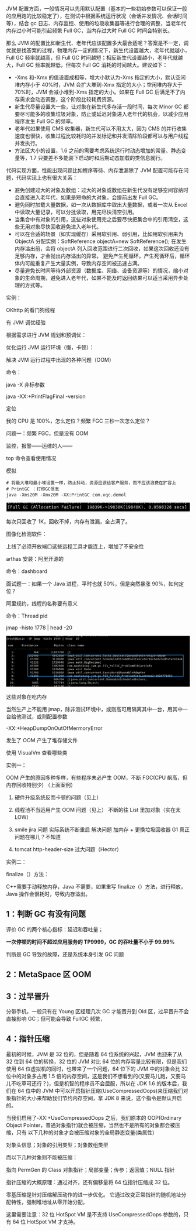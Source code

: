 JVM 配置方面，一般情况可以先用默认配置（基本的一些初始参数可以保证一般的应用跑的比较稳定了），在测试中根据系统运行状况（会话并发情况、会话时间等），结合 gc 日志、内存监控、使用的垃圾收集器等进行合理的调整，当老年代内存过小时可能引起频繁 Full GC，当内存过大时 Full GC 时间会特别长。

那么 JVM 的配置比如新生代、老年代应该配置多大最合适呢？答案是不一定，调优就是找答案的过程，物理内存一定的情况下，新生代设置越大，老年代就越小，Full GC 频率就越高，但 Full GC 时间越短；相反新生代设置越小，老年代就越大，Full GC 频率就越低，但每次 Full GC 消耗的时间越大。建议如下：

- -Xms 和-Xmx 的值设置成相等，堆大小默认为-Xms 指定的大小，默认空闲堆内存小于 40%时，JVM 会扩大堆到-Xmx 指定的大小；空闲堆内存大于 70%时，JVM 会减小堆到-Xms 指定的大小。如果在 Full GC 后满足不了内存需求会动态调整，这个阶段比较耗费资源。
- 新生代尽量设置大一些，让对象在新生代多存活一段时间，每次 Minor GC 都要尽可能多的收集垃圾对象，防止或延迟对象进入老年代的机会，以减少应用程序发生 Full GC 的频率。
- 老年代如果使用 CMS 收集器，新生代可以不用太大，因为 CMS 的并行收集速度也很快，收集过程比较耗时的并发标记和并发清除阶段都可以与用户线程并发执行。
- 方法区大小的设置，1.6 之前的需要考虑系统运行时动态增加的常量、静态变量等，1.7 只要差不多能装下启动时和后期动态加载的类信息就行。

代码实现方面，性能出现问题比如程序等待、内存泄漏除了 JVM 配置可能存在问题，代码实现上也有很大关系：

- 避免创建过大的对象及数组：过大的对象或数组在新生代没有足够空间容纳时会直接进入老年代，如果是短命的大对象，会提前出发 Full GC。
- 避免同时加载大量数据，如一次从数据库中取出大量数据，或者一次从 Excel 中读取大量记录，可以分批读取，用完尽快清空引用。
- 当集合中有对象的引用，这些对象使用完之后要尽快把集合中的引用清空，这些无用对象尽快回收避免进入老年代。
- 可以在合适的场景（如实现缓存）采用软引用、弱引用，比如用软引用来为 ObjectA 分配实例：SoftReference objectA=new SoftReference(); 在发生内存溢出前，会将 objectA 列入回收范围进行二次回收，如果这次回收还没有足够内存，才会抛出内存溢出的异常。
  避免产生死循环，产生死循环后，循环体内可能重复产生大量实例，导致内存空间被迅速占满。
- 尽量避免长时间等待外部资源（数据库、网络、设备资源等）的情况，缩小对象的生命周期，避免进入老年代，如果不能及时返回结果可以适当采用异步处理的方式等。

实例：

OKhttp 的看门狗线程



有 JVM 调优经验

根据需求进行 JVM 规划和预调优：

优化运行 JVM 运行环境（慢，卡顿）：

解决 JVM 运行过程中出现的各种问题（OOM）

命令：

java -X 非标参数

java -XX:+PrintFlagFinal -version

定位

我的 CPU 是 100%，怎么定位？频繁 FGC 三秒一次怎么定位？

问题一：频繁 FGC，但是没有 OOM

监控，报警——运维的人——

top 命令查看使用情况

模拟

```shell
# 将最大堆和最小堆设置一样，防止抖动，资源应该给客户服务，而不应该浪费在扩容上
# PrintGC ：打印GC信息
java -Xms20M -Xmx20M -XX:PrintGC com.xqc.demol
```

![image-20210129195644731](media/image-20210129195644731.png)

每次只回收了 1K，回收不掉，内存有泄漏，全占满了。

图像化检测软件：

上线了必须开放端口这些远程工具才能连上，增加了不安全性

arthas 安装：阿里开源的

命令：dashboard

面试题一：如果一个 Java 进程，平时也就 50%，但是突然暴涨 90%，如何定位？

阿里规约，线程的名称要有意义

命令：Thread pid

jmap -histo 1778 | head -20

![image-20210129205629700](media/image-20210129205629700.png)

这些对象在吃内存

当然生产上不能用 jmap，除非测试环境中，或则高可用隔离其中一台，用其中一台给他测试，或则配置参数

-XX:+HeapDumpOnOutOfMermoryError

发生了 OOM 产生了堆存储文件

使用 VisualVm 查看哪些类

实例一：

OOM 产生的原因多种多样，有些程序未必产生 OOM，不断 FGC(CPU 飙高，但内存回收特别少) （上面案例）

1. 硬件升级系统反而卡顿的问题（见上）

2. 线程池不当运用产生 OOM 问题（见上）
   不断的往 List 里加对象（实在太 LOW）

3. smile jira 问题
   实际系统不断重启
   解决问题 加内存 + 更换垃圾回收器 G1
   真正问题在哪儿？不知道

4. tomcat http-header-size 过大问题（Hector）

实例二：

finalize（）方法：

C++需要手动释放内存，Java 不需要，如果重写 finalize（）方法，进行释放，Java 操作会很耗时，导致内存溢出。

## 1：判断 GC 有没有问题

评价 GC 的两个核心指标：延迟和吞吐量；

**一次停顿的时间不超过应用服务的 TP9999，GC 的吞吐量不小于 99.99%**

判断是 GC 导致的故障，还是系统本身引发 GC 问题

## 2：MetaSpace 区 OOM

## 3：过早晋升

分带手机，一般只有在 Young 区经理几次 GC 才能晋升到 Old 区，过早晋升不会直接影响 GC；但可能会导致 FullGC 频繁，

## 4：指针压缩

最初的时候，JVM 是 32 位的，但是随着 64 位系统的兴起，JVM 也迎来了从 32 位到 64 位的转换，32 位的 JVM 对比 64 位的内存容量比较有限，但是我们使用 64 位虚拟机的同时，也带来了一个问题，64 位下的 JVM 中的对象会比 32 位中的对象多占用 1.5 倍的内存空间，这是我们不想看到的(又要马儿跑，又要马儿不吃草可还行？)，但是机智的程序员不会屈服，所以在 JDK 1.6 的版本后，我们在 64 位中的 JVM 中可以开启指针压缩(UseCompressedOops)来压缩我们对象指针的大小来帮助我们节约内存空间，拿 JDK 8 来说，这个指令是默认开启的。

当我们启用了-XX:+UseCompressedOops 之后，我们原本的 OOP(Ordinary Object Pointer，普通对象指针)就会被压缩，当然也不是所有的对象都会被压缩，只有 以下几种的对象才会被压缩对象的全局静态变量(类属性)

对象头信息；对象的引用类型；对象数组类型

而以下几种对象则不能被压缩：

指向 PermGen 的 Class 对象指针；局部变量；传参；返回值；NULL 指针

指针压缩的大概原理：通过对齐，还有偏移量将 64 位指针压缩成 32 位。

零基压缩是针对压缩解压动作的进一步优化。 它通过改变正常指针的随机地址分配特性，强制堆地址从零开始分配。

这里需要注意：32 位 HotSpot VM 是不支持 UseCompressedOops 参数的，只有 64 位 HotSpot VM 才支持。

